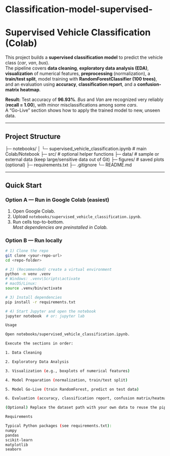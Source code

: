 # Classification-model-supervised-

# Supervised Vehicle Classification (Colab)

This project builds a **supervised classification model** to predict the vehicle class (*car*, *van*, *bus*).  
The pipeline covers **data cleaning**, **exploratory data analysis (EDA)**, **visualization** of numerical features, **preprocessing** (normalization), a **train/test split**, model training with **RandomForestClassifier (100 trees)**, and an evaluation using **accuracy**, **classification report**, and a **confusion-matrix heatmap**.

**Result:** Test accuracy of **96.93%**. *Bus* and *Van* are recognized very reliably (**recall = 1.00**), with minor misclassifications among some *cars*.  
A “Go-Live” section shows how to apply the trained model to new, unseen data.

---

## Project Structure

├─ notebooks/
│ └─ supervised_vehicle_classification.ipynb # main Colab/Notebook
├─ src/ # optional helper functions
├─ data/ # sample or external data (keep large/sensitive data out of Git)
├─ figures/ # saved plots (optional)
├─ requirements.txt
├─ .gitignore
└─ README.md


---

## Quick Start

### Option A — Run in Google Colab (easiest)
1. Open Google Colab.
2. Upload `notebooks/supervised_vehicle_classification.ipynb`.
3. Run cells top-to-bottom.  
   *Most dependencies are preinstalled in Colab.*

### Option B — Run locally
```bash
# 1) Clone the repo
git clone <your-repo-url>
cd <repo-folder>

# 2) (Recommended) create a virtual environment
python -m venv .venv
# Windows: .venv\Scripts\activate
# macOS/Linux:
source .venv/bin/activate

# 3) Install dependencies
pip install -r requirements.txt

# 4) Start Jupyter and open the notebook
jupyter notebook  # or: jupyter lab

Usage

Open notebooks/supervised_vehicle_classification.ipynb.

Execute the sections in order:

1. Data Cleaning

2. Exploratory Data Analysis

3. Visualization (e.g., boxplots of numerical features)

4. Model Preparation (normalization, train/test split)

5. Model Go-Live (train RandomForest, predict on test data)

6. Evaluation (accuracy, classification report, confusion matrix/heatmap)

(Optional) Replace the dataset path with your own data to reuse the pipeline.

Requirements

Typical Python packages (see requirements.txt):
numpy
pandas
scikit-learn
matplotlib
seaborn

